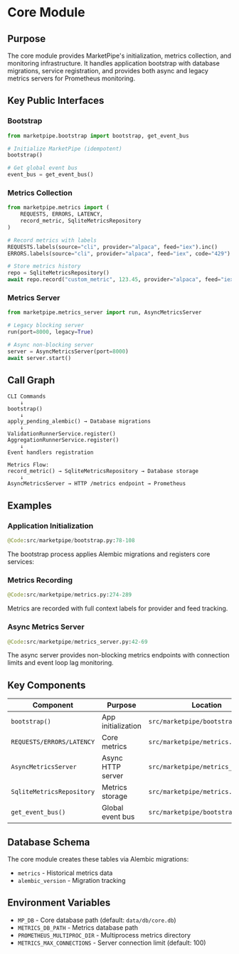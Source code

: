# Core Module

## Purpose

The core module provides MarketPipe's initialization, metrics collection, and monitoring infrastructure. It handles application bootstrap with database migrations, service registration, and provides both async and legacy metrics servers for Prometheus monitoring.

## Key Public Interfaces

### Bootstrap
```python
from marketpipe.bootstrap import bootstrap, get_event_bus

# Initialize MarketPipe (idempotent)
bootstrap()

# Get global event bus
event_bus = get_event_bus()
```

### Metrics Collection
```python
from marketpipe.metrics import (
    REQUESTS, ERRORS, LATENCY,
    record_metric, SqliteMetricsRepository
)

# Record metrics with labels
REQUESTS.labels(source="cli", provider="alpaca", feed="iex").inc()
ERRORS.labels(source="cli", provider="alpaca", feed="iex", code="429").inc()

# Store metrics history
repo = SqliteMetricsRepository()
await repo.record("custom_metric", 123.45, provider="alpaca", feed="iex")
```

### Metrics Server
```python
from marketpipe.metrics_server import run, AsyncMetricsServer

# Legacy blocking server
run(port=8000, legacy=True)

# Async non-blocking server
server = AsyncMetricsServer(port=8000)
await server.start()
```

## Call Graph

```
CLI Commands
    ↓
bootstrap()
    ↓
apply_pending_alembic() → Database migrations
    ↓
ValidationRunnerService.register()
AggregationRunnerService.register()
    ↓
Event handlers registration

Metrics Flow:
record_metric() → SqliteMetricsRepository → Database storage
    ↓
AsyncMetricsServer → HTTP /metrics endpoint → Prometheus
```

## Examples

### Application Initialization
```python
@Code:src/marketpipe/bootstrap.py:78-108
```

The bootstrap process applies Alembic migrations and registers core services:

### Metrics Recording
```python
@Code:src/marketpipe/metrics.py:274-289
```

Metrics are recorded with full context labels for provider and feed tracking.

### Async Metrics Server
```python
@Code:src/marketpipe/metrics_server.py:42-69
```

The async server provides non-blocking metrics endpoints with connection limits and event loop lag monitoring.

## Key Components

| Component | Purpose | Location |
|-----------|---------|----------|
| `bootstrap()` | App initialization | `src/marketpipe/bootstrap.py` |
| `REQUESTS/ERRORS/LATENCY` | Core metrics | `src/marketpipe/metrics.py` |
| `AsyncMetricsServer` | Async HTTP server | `src/marketpipe/metrics_server.py` |
| `SqliteMetricsRepository` | Metrics storage | `src/marketpipe/metrics.py` |
| `get_event_bus()` | Global event bus | `src/marketpipe/bootstrap.py` |

## Database Schema

The core module creates these tables via Alembic migrations:
- `metrics` - Historical metrics data
- `alembic_version` - Migration tracking

## Environment Variables

- `MP_DB` - Core database path (default: `data/db/core.db`)
- `METRICS_DB_PATH` - Metrics database path
- `PROMETHEUS_MULTIPROC_DIR` - Multiprocess metrics directory
- `METRICS_MAX_CONNECTIONS` - Server connection limit (default: 100)
